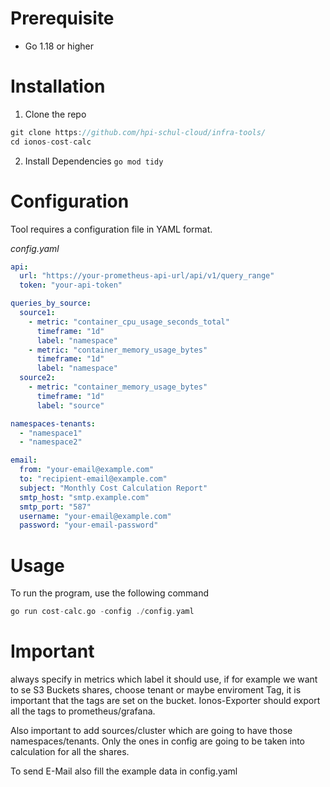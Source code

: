 # Prerequisite

- Go 1.18 or higher

# Installation

1. Clone the repo

````go
git clone https://github.com/hpi-schul-cloud/infra-tools/
cd ionos-cost-calc

`````


2. Install Dependencies
	`go mod tidy`


# Configuration

Tool requires a configuration file in YAML format.

*config.yaml*

````yaml
api:
  url: "https://your-prometheus-api-url/api/v1/query_range"
  token: "your-api-token"

queries_by_source:
  source1:
    - metric: "container_cpu_usage_seconds_total"
      timeframe: "1d"
      label: "namespace"
    - metric: "container_memory_usage_bytes"
      timeframe: "1d"
      label: "namespace"
  source2:
    - metric: "container_memory_usage_bytes"
      timeframe: "1d"
      label: "source"

namespaces-tenants:
  - "namespace1"
  - "namespace2"

email:
  from: "your-email@example.com"
  to: "recipient-email@example.com"
  subject: "Monthly Cost Calculation Report"
  smtp_host: "smtp.example.com"
  smtp_port: "587"
  username: "your-email@example.com"
  password: "your-email-password"

`````

# Usage

To run the program, use the following command

`````c
go run cost-calc.go -config ./config.yaml
`````

# Important

always specify in metrics which label it should use, if for example we want to se 
S3 Buckets shares, choose tenant or maybe enviroment Tag, it is important that the
tags are set on the bucket. Ionos-Exporter should export all the tags to prometheus/grafana.

Also important to add sources/cluster which are going to have those namespaces/tenants.
Only the ones in config are going to be taken into calculation for all the shares.

To send E-Mail also fill the example data in config.yaml